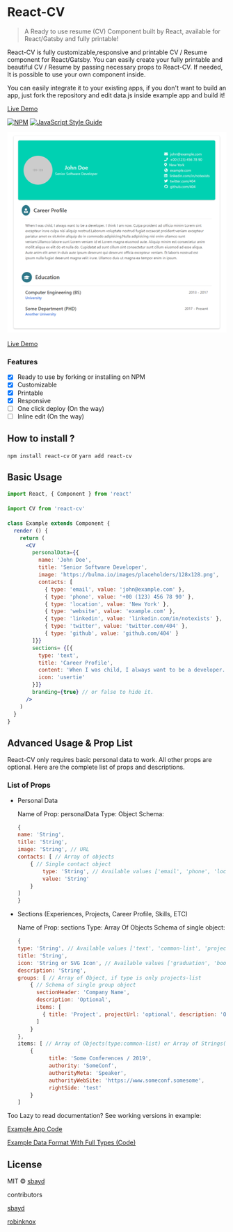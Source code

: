 # React-CV

> A Ready to use resume (CV) Component built by React, available for React/Gatsby and fully printable!

React-CV is fully customizable,responsive and printable CV / Resume component for React/Gatsby.
You can easily create your fully printable and beautiful CV / Resume by passing necessary props to React-CV.
If needed, It is possible to use your own component inside.

You can easily integrate it to your existing apps, if you don't want to build an app, just fork the repository and edit data.js inside example app and build it!

[Live Demo](https://sbayd.github.io/react-cv/ "Live Demo")

[![NPM](https://img.shields.io/npm/v/react-cv.svg)](https://www.npmjs.com/package/react-cv) [![JavaScript Style Guide](https://img.shields.io/badge/code_style-standard-brightgreen.svg)](https://standardjs.com)

![Preview Desktop / PDF](cv_preview.png)

[Live Demo](https://sbayd.github.io/react-cv/ "Live Demo")

### Features
- [X] Ready to use by forking or installing on NPM
- [X] Customizable
- [X] Printable
- [X] Responsive
- [ ] One click deploy (On the way)
- [ ] Inline edit (On the way)

## How to install ?

`npm install react-cv` or `yarn add react-cv`


## Basic Usage

```jsx
import React, { Component } from 'react'

import CV from 'react-cv'

class Example extends Component {
  render () {
    return (
      <CV
        personalData={{
          name: 'John Doe',
          title: 'Senior Software Developer',
          image: 'https://bulma.io/images/placeholders/128x128.png',
          contacts: [
            { type: 'email', value: 'john@example.com' },
            { type: 'phone', value: '+00 (123) 456 78 90' },
            { type: 'location', value: 'New York' },
            { type: 'website', value: 'example.com' },
            { type: 'linkedin', value: 'linkedin.com/in/notexists' },
            { type: 'twitter', value: 'twitter.com/404' },
            { type: 'github', value: 'github.com/404' }
        ]}}
        sections= {[{
          type: 'text',
          title: 'Career Profile',
          content: 'When I was child, I always want to be a developer.',
          icon: 'usertie'
        }]}
        branding={true} // or false to hide it.
      />
    )
  }
}
```

## Advanced Usage & Prop List

React-CV only requires basic personal data to work. All other props are optional.
Here are the complete list of props and descriptions.

### List of Props
- Personal Data

    Name of Prop: personalData
    Type: Object
    Schema: 
    ```js
    {
    name: 'String',
    title: 'String',
    image: 'String', // URL
    contacts: [ // Array of objects
        { // Single contact object
            type: 'String', // Available values ['email', 'phone', 'location', 'website', 'github', 'linkedin', 'twitter']
            value: 'String'
        }
    ]
    }
    ```

- Sections (Experiences, Projects, Career Profile, Skills, ETC)

    Name of Prop: sections
    Type: Array Of  Objects
    Schema of single object: 
    ```js
    {
    type: 'String', // Available values ['text', 'common-list', 'projects-list', 'tag-list']
    title: 'String',
    icon: 'String or SVG Icon', // Available values ['graduation', 'book', 'comments', 'tasks', 'archive', 'rocket', 'language', 'cubes', 'usertie'] or FontAwesome SVG Icon
    description: 'String',
    groups: [ // Array of Object, if type is only projects-list
        { // Schema of single group object
          sectionHeader: 'Company Name',
          description: 'Optional',
          items: [
            { title: 'Project', projectUrl: 'optional', description: 'Optional' },
          ]
        } 
    },
    items: [ // Array of Objects(type:common-list) or Array of Strings(type:tag-list)
        {
              title: 'Some Conferences / 2019',
              authority: 'SomeConf',
              authorityMeta: 'Speaker',
              authorityWebSite: 'https://www.someconf.somesome',
              rightSide: 'test'
        }
    ]
    ```

Too Lazy to read documentation? See working versions in example:

[Example App Code](https://github.com/sbayd/react-cv/blob/master/example/src/App.js)

[Example Data Format With Full Types (Code)](https://github.com/sbayd/react-cv/blob/master/example/src/data.js)

## License

MIT © [sbayd](https://github.com/sbayd)


contributors

[sbayd](https://github.com/sbayd)

[robinknox](https://github.com/robinknox)
